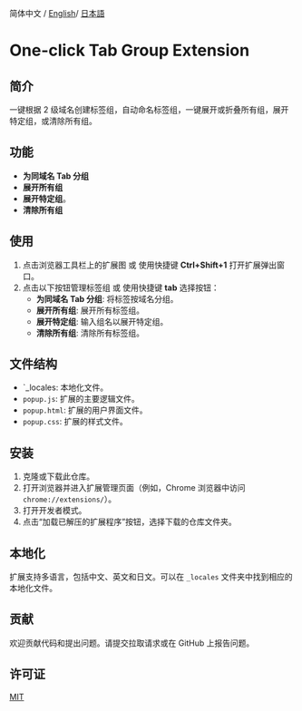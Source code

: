 简体中文 / [English](./README.md)/ [日本語](./README_JA.md)

# One-click Tab Group Extension

## 简介

一键根据 2 级域名创建标签组，自动命名标签组，一键展开或折叠所有组，展开特定组，或清除所有组。

## 功能

- **为同域名 Tab 分组**
- **展开所有组**
- **展开特定组**。
- **清除所有组**

## 使用

1. 点击浏览器工具栏上的扩展图 或 使用快捷键 **Ctrl+Shift+1** 打开扩展弹出窗口。
2. 点击以下按钮管理标签组 或 使用快捷键 **tab** 选择按钮：
   - **为同域名 Tab 分组**: 将标签按域名分组。
   - **展开所有组**: 展开所有标签组。
   - **展开特定组**: 输入组名以展开特定组。
   - **清除所有组**: 清除所有标签组。

## 文件结构

- `_locales: 本地化文件。
- `popup.js`: 扩展的主要逻辑文件。
- `popup.html`: 扩展的用户界面文件。
- `popup.css`: 扩展的样式文件。

## 安装

1. 克隆或下载此仓库。
2. 打开浏览器并进入扩展管理页面（例如，Chrome 浏览器中访问 `chrome://extensions/`）。
3. 打开开发者模式。
4. 点击“加载已解压的扩展程序”按钮，选择下载的仓库文件夹。

## 本地化

扩展支持多语言，包括中文、英文和日文。可以在 `_locales` 文件夹中找到相应的本地化文件。

## 贡献

欢迎贡献代码和提出问题。请提交拉取请求或在 GitHub 上报告问题。

## 许可证

[MIT](https://opensource.org/license/mit/)
